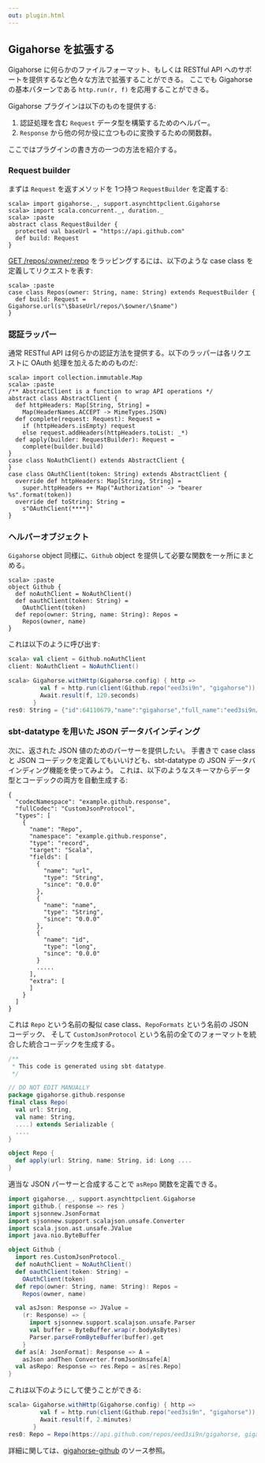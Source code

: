 ```yaml
---
out: plugin.html
---
```


  [get]: https://developer.github.com/v3/repos/#get
  [gigahorse-github]: https://github.com/eed3si9n/gigahorse-github/tree/vgigahorse0.1.1_0.1.0

Gigahorse を拡張する
-------------------

Gigahorse に何らかのファイルフォーマット、もしくは RESTful API へのサポートを提供するなど色々な方法で拡張することができる。
ここでも Gigahorse の基本パターンである `http.run(r, f)` を応用することができる。

Gigahorse プラグインは以下のものを提供する:

1. 認証処理を含む `Request` データ型を構築するためのヘルパー。
2. `Response` から他の何か役に立つものに変換するための関数群。

ここではプラグインの書き方の一つの方法を紹介する。

### Request builder

まずは `Request` を返すメソッドを 1つ持つ `RequestBuilder` を定義する:

```console:new
scala> import gigahorse._, support.asynchttpclient.Gigahorse
scala> import scala.concurrent._, duration._
scala> :paste
abstract class RequestBuilder {
  protected val baseUrl = "https://api.github.com"
  def build: Request
}
```

[GET /repos/:owner/:repo][get] をラッピングするには、以下のような case class を定義してリクエストを表す:

```console
scala> :paste
case class Repos(owner: String, name: String) extends RequestBuilder {
  def build: Request = Gigahorse.url(s"\$baseUrl/repos/\$owner/\$name")
}
```

### 認証ラッパー

通常 RESTful API は何らかの認証方法を提供する。以下のラッパーは各リクエストに OAuth 処理を加えるためのものだ:

```console
scala> import collection.immutable.Map
scala> :paste
/** AbstractClient is a function to wrap API operations */
abstract class AbstractClient {
  def httpHeaders: Map[String, String] =
    Map(HeaderNames.ACCEPT -> MimeTypes.JSON)
  def complete(request: Request): Request =
    if (httpHeaders.isEmpty) request
    else request.addHeaders(httpHeaders.toList: _*)
  def apply(builder: RequestBuilder): Request =
    complete(builder.build)
}
case class NoAuthClient() extends AbstractClient {
}
case class OAuthClient(token: String) extends AbstractClient {
  override def httpHeaders: Map[String, String] =
    super.httpHeaders ++ Map("Authorization" -> "bearer %s".format(token))
  override def toString: String =
    s"OAuthClient(****)"
}
```

### ヘルパーオブジェクト

`Gigahorse` object 同様に、`Github` object を提供して必要な関数を一ヶ所にまとめる。

```console
scala> :paste
object Github {
  def noAuthClient = NoAuthClient()
  def oauthClient(token: String) =
    OAuthClient(token)
  def repo(owner: String, name: String): Repos =
    Repos(owner, name)
}
```

これは以下のように呼び出す:

```scala
scala> val client = Github.noAuthClient
client: NoAuthClient = NoAuthClient()

scala> Gigahorse.withHttp(Gigahorse.config) { http =>
         val f = http.run(client(Github.repo("eed3si9n", "gigahorse")), Gigahorse.asString andThen (_.take(60)) )
         Await.result(f, 120.seconds)
       }
res0: String = {"id":64110679,"name":"gigahorse","full_name":"eed3si9n/giga
```

### sbt-datatype を用いた JSON データバインディング

次に、返された JSON 値のためのパーサーを提供したい。
手書きで case class と JSON コーデックを定義してもいいけども、sbt-datatype の JSON データバインディング機能を使ってみよう。
これは、以下のようなスキーマからデータ型とコーデックの両方を自動生成する:

```
{
  "codecNamespace": "example.github.response",
  "fullCodec": "CustomJsonProtocol",
  "types": [
    {
      "name": "Repo",
      "namespace": "example.github.response",
      "type": "record",
      "target": "Scala",
      "fields": [
        {
          "name": "url",
          "type": "String",
          "since": "0.0.0"
        },
        {
          "name": "name",
          "type": "String",
          "since": "0.0.0"
        },
        {
          "name": "id",
          "type": "long",
          "since": "0.0.0"
        }
        .....
      ],
      "extra": [
      ]
    }
  ]
}
```

これは `Repo` という名前の擬似 case class、`RepoFormats` という名前の JSON コーデック、
そして `CustomJsonProtocol` という名前の全てのフォーマットを統合した統合コーデックを生成する。

```scala
/**
 * This code is generated using sbt-datatype.
 */

// DO NOT EDIT MANUALLY
package gigahorse.github.response
final class Repo(
  val url: String,
  val name: String,
  ....) extends Serializable {
  ....
}

object Repo {
  def apply(url: String, name: String, id: Long ....
}
```

適当な JSON パーサーと合成することで `asRepo` 関数を定義できる。

```scala
import gigahorse._, support.asynchttpclient.Gigahorse
import github.{ response => res }
import sjsonnew.JsonFormat
import sjsonnew.support.scalajson.unsafe.Converter
import scala.json.ast.unsafe.JValue
import java.nio.ByteBuffer

object Github {
  import res.CustomJsonProtocol._
  def noAuthClient = NoAuthClient()
  def oauthClient(token: String) =
    OAuthClient(token)
  def repo(owner: String, name: String): Repos =
    Repos(owner, name)

  val asJson: Response => JValue =
    (r: Response) => {
      import sjsonnew.support.scalajson.unsafe.Parser
      val buffer = ByteBuffer.wrap(r.bodyAsBytes)
      Parser.parseFromByteBuffer(buffer).get
    }
  def as[A: JsonFormat]: Response => A =
    asJson andThen Converter.fromJsonUnsafe[A]
  val asRepo: Response => res.Repo = as[res.Repo]
}
```

これは以下のようにして使うことができる:

```scala
scala> Gigahorse.withHttp(Gigahorse.config) { http =>
         val f = http.run(client(Github.repo("eed3si9n", "gigahorse")), Github.asRepo)
         Await.result(f, 2.minutes)
       }
res0: Repo = Repo(https://api.github.com/repos/eed3si9n/gigahorse, gigahorse, 64110679,...
```

詳細に関しては、[gigahorse-github][gigahorse-github] のソース参照。
